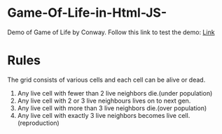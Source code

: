 # Game-Of-Life-in-Html-JS-
Demo of Game of Life by Conway.
Follow this link to test the demo: [Link](https://rahuldshetty.github.io/Game-Of-Life-in-Html-JS-/gameOfLife.html)

# Rules 
The grid consists of various cells and each cell can be alive or dead.
1. Any live cell with fewer than 2 live neighbors die.(under population)
2. Any live cell with 2 or 3 live neighbours lives on to next gen.
3. Any live cell with more than 3 live neighbors die.(over population)
4. Any live cell with exactly 3 live neighbors becomes live cell.(reproduction)
